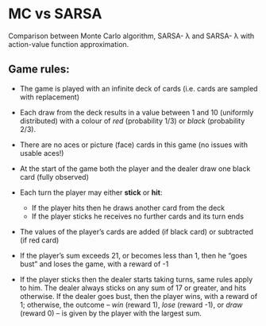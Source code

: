 # MC vs SARSA
Comparison between Monte Carlo algorithm, SARSA- λ  and SARSA- λ  with action-value function approximation.

## Game rules:

- The game is played with an infinite deck of cards (i.e. cards are sampled
with replacement)


- Each draw from the deck results in a value between 1 and 10 (uniformly
distributed) with a colour of _red_ (probability 1/3) or _black_ (probability
2/3).


- There are no aces or picture (face) cards in this game (no issues with usable aces!)


- At the start of the game both the player and the dealer draw one black
card (fully observed)


- Each turn the player may either **stick** or **hit**:
    - If the player hits then he draws another card from the deck
    - If the player sticks he receives no further cards and its turn ends


- The values of the player’s cards are added (if black card) or subtracted (if red
card)


- If the player’s sum exceeds 21, or becomes less than 1, then he “goes
bust” and loses the game, with a reward of -1


- If the player sticks then the dealer starts taking turns, same rules apply to him. The dealer always
sticks on any sum of 17 or greater, and hits otherwise. If the dealer goes
bust, then the player wins, with a reward of 1; otherwise, the outcome – _win_ (reward 1),
_lose_ (reward -1), or _draw_ (reward 0) – is given by the player with the largest sum.
